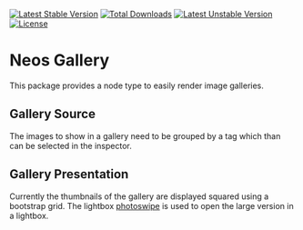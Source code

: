 [![Latest Stable Version](https://poser.pugx.org/dl/gallery/v/stable)](https://packagist.org/packages/dl/gallery) [![Total Downloads](https://poser.pugx.org/dl/gallery/downloads)](https://packagist.org/packages/dl/gallery) [![Latest Unstable Version](https://poser.pugx.org/dl/gallery/v/unstable)](https://packagist.org/packages/dl/gallery) [![License](https://poser.pugx.org/dl/gallery/license)](https://packagist.org/packages/dl/gallery)

# Neos Gallery
This package provides a node type to easily render image galleries. 

## Gallery Source
The images to show in a gallery need to be grouped by a tag which than can be selected in the inspector.

## Gallery Presentation
Currently the thumbnails of the gallery are displayed squared using a bootstrap grid. The lightbox [photoswipe](http://photoswipe.com/) is used to open the large version in a lightbox.
